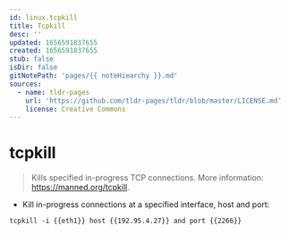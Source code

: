 ```yaml
---
id: linux.tcpkill
title: Tcpkill
desc: ''
updated: 1656591837655
created: 1656591837655
stub: false
isDir: false
gitNotePath: 'pages/{{ noteHiearchy }}.md'
sources:
  - name: tldr-pages
    url: 'https://github.com/tldr-pages/tldr/blob/master/LICENSE.md'
    license: Creative Commons
---
```

# tcpkill

> Kills specified in-progress TCP connections.
> More information: <https://manned.org/tcpkill>.

- Kill in-progress connections at a specified interface, host and port:

`tcpkill -i {{eth1}} host {{192.95.4.27}} and port {{2266}}`

